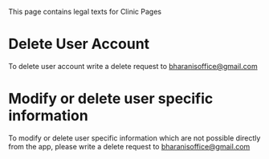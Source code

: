 This page contains legal texts for Clinic Pages

# Delete User Account
To delete user account write a delete request to bharanisoffice@gmail.com

# Modify or delete user specific information
To modify or delete user specific information which are not possible directly from the app, please write a delete request to bharanisoffice@gmail.com

